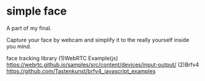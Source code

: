 # simple face

A part of my final.

Capture your face by webcam and simplify it to the really yourself inside you mind.


face tracking library
(1)WebRTC Example(js)
https://webrtc.github.io/samples/src/content/devices/input-output/
(2)Brfv4
https://github.com/Tastenkunst/brfv4_javascript_examples
